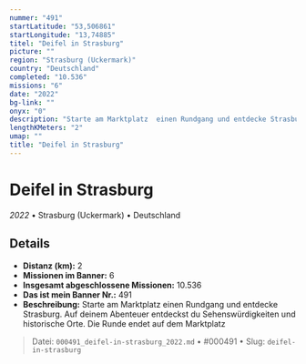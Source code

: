 ```yaml
---
nummer: "491"
startLatitude: "53,506861"
startLongitude: "13,74885"
titel: "Deifel in Strasburg"
picture: ""
region: "Strasburg (Uckermark)"
country: "Deutschland"
completed: "10.536"
missions: "6"
date: "2022"
bg-link: ""
onyx: "0"
description: "Starte am Marktplatz  einen Rundgang und entdecke Strasburg. Auf deinem Abenteuer entdeckst du Sehenswürdigkeiten und historische Orte. Die Runde endet auf dem Marktplatz"
lengthKMeters: "2"
umap: ""
title: "Deifel in Strasburg"
---
```

# Deifel in Strasburg

*2022* • Strasburg (Uckermark) • Deutschland



## Details
- **Distanz (km):** 2
- **Missionen im Banner:** 6
- **Insgesamt abgeschlossene Missionen:** 10.536
- **Das ist mein Banner Nr.:** 491
- **Beschreibung:** Starte am Marktplatz  einen Rundgang und entdecke Strasburg. Auf deinem Abenteuer entdeckst du Sehenswürdigkeiten und historische Orte. Die Runde endet auf dem Marktplatz



> Datei: `000491_deifel-in-strasburg_2022.md` • #000491 • Slug: `deifel-in-strasburg`
